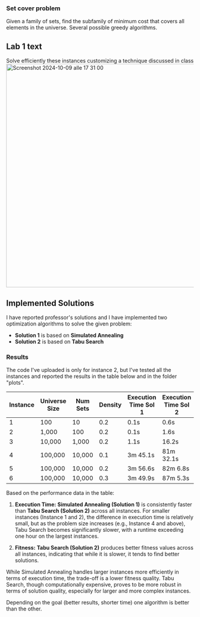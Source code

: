 ### Set cover problem
Given a family of sets, find the subfamily of minimum cost that covers all elements in the universe. Several possible greedy algorithms.

## Lab 1 text
Solve efficiently these instances customizing a technique discussed in class
<img width="600" alt="Screenshot 2024-10-09 alle 17 31 00" src="https://github.com/user-attachments/assets/6ddcee7e-1d36-4e8a-ac4b-db7c775eb993">

## Implemented Solutions

I have reported professor's solutions and I have implemented two optimization algorithms to solve the given problem:

- **Solution 1** is based on **Simulated Annealing**
- **Solution 2** is based on **Tabu Search**

### Results
The code I've uploaded is only for instance 2, but I've tested all the instances and reported the results in the table below and in the folder "plots".

| Instance | Universe Size | Num Sets | Density | Execution Time Sol 1 | Execution Time Sol 2 | Fitness Solution 1 | Fitness Solution 2 |
| --- | --- | --- | --- | --- | --- | --- | --- |
| 1 | 100 | 10 | 0.2 | 0.1s | 0.6s | -**301**.7654322960134 | -**283**.5373559355688 |
| 2 | 1,000 | 100 | 0.2 | 0.1s | 1.6s | -**7105**.292537437867 | -**6045**.412482547696 |
| 3 | 10,000 | 1,000 | 0.2 | 1.1s | 16.2s | -**359025**.4417471046 | -**194453**.43020167478 |
| 4 | 100,000 | 10,000 | 0.1 | 3m 45.1s | 81m 32.1s | -**105543124**.2185235 | -**15939984**.115404114 |
| 5 | 100,000 | 10,000 | 0.2 | 3m 56.6s | 82m 6.8s | -**231371537**.8134606 | -**34334262**.06071715 |
| 6 | 100,000 | 10,000 | 0.3 | 3m 49.9s | 87m 5.3s | -**347324626**.9237651 | -**56080103**.33176648 |


Based on the performance data in the table:

1. **Execution Time:** **Simulated Annealing (Solution 1)** is consistently faster than **Tabu Search (Solution 2)** across all instances. For smaller instances (Instance 1 and 2), the difference in execution time is relatively small, but as the problem size increases (e.g., Instance 4 and above), Tabu Search becomes significantly slower, with a runtime exceeding one hour on the largest instances.

2. **Fitness:** **Tabu Search (Solution 2)** produces better fitness values across all instances, indicating that while it is slower, it tends to find better solutions. 

While Simulated Annealing handles larger instances more efficiently in terms of execution time, the trade-off is a lower fitness quality. Tabu Search, though computationally expensive, proves to be more robust in terms of solution quality, especially for larger and more complex instances.

Depending on the goal (better results, shorter time) one algorithm is better than the other.
